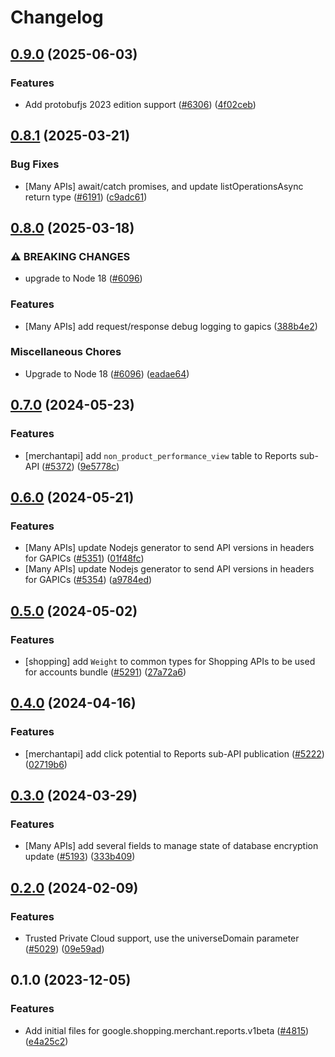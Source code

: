 # Changelog

## [0.9.0](https://github.com/googleapis/google-cloud-node/compare/reports-v0.8.1...reports-v0.9.0) (2025-06-03)


### Features

* Add protobufjs 2023 edition support ([#6306](https://github.com/googleapis/google-cloud-node/issues/6306)) ([4f02ceb](https://github.com/googleapis/google-cloud-node/commit/4f02ceb7aac05b47b68e3c7c95aeeaa20ac33606))

## [0.8.1](https://github.com/googleapis/google-cloud-node/compare/reports-v0.8.0...reports-v0.8.1) (2025-03-21)


### Bug Fixes

* [Many APIs] await/catch promises, and update listOperationsAsync return type ([#6191](https://github.com/googleapis/google-cloud-node/issues/6191)) ([c9adc61](https://github.com/googleapis/google-cloud-node/commit/c9adc6150ad09630854554c2ed7e558fb3e04315))

## [0.8.0](https://github.com/googleapis/google-cloud-node/compare/reports-v0.7.0...reports-v0.8.0) (2025-03-18)


### ⚠ BREAKING CHANGES

* upgrade to Node 18 ([#6096](https://github.com/googleapis/google-cloud-node/issues/6096))

### Features

* [Many APIs] add request/response debug logging to gapics ([388b4e2](https://github.com/googleapis/google-cloud-node/commit/388b4e20329b7f6fc0dd061dddff573c45104213))


### Miscellaneous Chores

* Upgrade to Node 18 ([#6096](https://github.com/googleapis/google-cloud-node/issues/6096)) ([eadae64](https://github.com/googleapis/google-cloud-node/commit/eadae64d54e07aa2c65097ea52e65008d4e87436))

## [0.7.0](https://github.com/googleapis/google-cloud-node/compare/reports-v0.6.0...reports-v0.7.0) (2024-05-23)


### Features

* [merchantapi] add `non_product_performance_view` table to Reports sub-API ([#5372](https://github.com/googleapis/google-cloud-node/issues/5372)) ([9e5778c](https://github.com/googleapis/google-cloud-node/commit/9e5778cf6bd2fae5141150ed00bdd1ed44643ca4))

## [0.6.0](https://github.com/googleapis/google-cloud-node/compare/reports-v0.5.0...reports-v0.6.0) (2024-05-21)


### Features

* [Many APIs] update Nodejs generator to send API versions in headers for GAPICs ([#5351](https://github.com/googleapis/google-cloud-node/issues/5351)) ([01f48fc](https://github.com/googleapis/google-cloud-node/commit/01f48fce63ec4ddf801d59ee2b8c0db9f6fb8372))
* [Many APIs] update Nodejs generator to send API versions in headers for GAPICs ([#5354](https://github.com/googleapis/google-cloud-node/issues/5354)) ([a9784ed](https://github.com/googleapis/google-cloud-node/commit/a9784ed3db6ee96d171762308bbbcd57390b6866))

## [0.5.0](https://github.com/googleapis/google-cloud-node/compare/reports-v0.4.0...reports-v0.5.0) (2024-05-02)


### Features

* [shopping] add `Weight` to common types for Shopping APIs to be used for accounts bundle ([#5291](https://github.com/googleapis/google-cloud-node/issues/5291)) ([27a72a6](https://github.com/googleapis/google-cloud-node/commit/27a72a6d16079ff025b4a9ac702c6d1bffd017ce))

## [0.4.0](https://github.com/googleapis/google-cloud-node/compare/reports-v0.3.0...reports-v0.4.0) (2024-04-16)


### Features

* [merchantapi] add click potential to Reports sub-API publication ([#5222](https://github.com/googleapis/google-cloud-node/issues/5222)) ([02719b6](https://github.com/googleapis/google-cloud-node/commit/02719b6945141a7b35256c6d96228280da5bda0f))

## [0.3.0](https://github.com/googleapis/google-cloud-node/compare/reports-v0.2.0...reports-v0.3.0) (2024-03-29)


### Features

* [Many APIs] add several fields to manage state of database encryption update ([#5193](https://github.com/googleapis/google-cloud-node/issues/5193)) ([333b409](https://github.com/googleapis/google-cloud-node/commit/333b40951a255ecfab249bd6e7ace5877270ec85))

## [0.2.0](https://github.com/googleapis/google-cloud-node/compare/reports-v0.1.0...reports-v0.2.0) (2024-02-09)


### Features

* Trusted Private Cloud support, use the universeDomain parameter  ([#5029](https://github.com/googleapis/google-cloud-node/issues/5029)) ([09e59ad](https://github.com/googleapis/google-cloud-node/commit/09e59ad6e34001a33d01894ccd5a0643f1a84883))

## 0.1.0 (2023-12-05)


### Features

* Add initial files for google.shopping.merchant.reports.v1beta ([#4815](https://github.com/googleapis/google-cloud-node/issues/4815)) ([e4a25c2](https://github.com/googleapis/google-cloud-node/commit/e4a25c21ffc83410fff395341d7ae2c88c877ac2))
